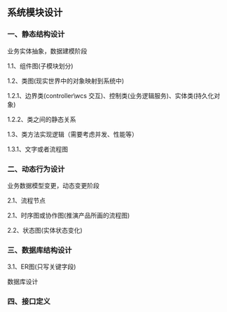 ## 系统模块设计

### 一、静态结构设计

业务实体抽象，数据建模阶段

1.1、组件图(子模块划分)

1.2、类图(现实世界中的对象映射到系统中)

1.2.1、边界类(controller\wcs 交互)、控制类(业务逻辑服务)、实体类(持久化对象)

1.2.2、类之间的静态关系

1.3、类方法实现逻辑（需要考虑并发、性能等）

1.3.1、文字或者流程图

### 二、动态行为设计

业务数据模型变更，动态变更阶段

2.1、流程节点

2.1、时序图或协作图(推演产品所画的流程图)

2.2、状态图(实体状态变化)

### 三、数据库结构设计

3.1、ER图(只写关键字段)

数据库设计

### 四、接口定义
